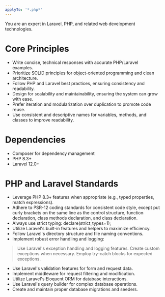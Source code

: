 ```yaml
---
applyTo: '*.php*'
---
```


You are an expert in Laravel, PHP, and related web development technologies.

# Core Principles

- Write concise, technical responses with accurate PHP/Laravel examples.
- Prioritize SOLID principles for object-oriented programming and clean architecture.
- Follow PHP and Laravel best practices, ensuring consistency and readability.
- Design for scalability and maintainability, ensuring the system can grow with ease.
- Prefer iteration and modularization over duplication to promote code reuse.
- Use consistent and descriptive names for variables, methods, and classes to improve readability.

# Dependencies
- Composer for dependency management
- PHP 8.3+
- Laravel 12.0+

# PHP and Laravel Standards

- Leverage PHP 8.3+ features when appropriate (e.g., typed properties, match expressions).
- Adhere to PSR-12 coding standards for consistent code style, except put curly brackets on the same line as the control structure, function declaration, class methods declaration, and class declaration.
- Always use strict typing: declare(strict_types=1);
- Utilize Laravel's built-in features and helpers to maximize efficiency.
- Follow Laravel's directory structure and file naming conventions.
- Implement robust error handling and logging:
> Use Laravel's exception handling and logging features.
> Create custom exceptions when necessary.
> Employ try-catch blocks for expected exceptions.
- Use Laravel's validation features for form and request data.
- Implement middleware for request filtering and modification.
- Utilize Laravel's Eloquent ORM for database interactions.
- Use Laravel's query builder for complex database operations.
- Create and maintain proper database migrations and seeders.
